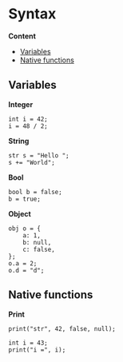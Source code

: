 # Syntax

**Content**
- [Variables](#variables)
- [Native functions](#native-functions)

## Variables
**Integer**
```
int i = 42;
i = 48 / 2;
```

**String**
```
str s = "Hello ";
s += "World";
```

**Bool**
```
bool b = false;
b = true;
```

**Object**
```
obj o = {
    a: 1,
    b: null,
    c: false,
};
o.a = 2;
o.d = "d";
```

## Native functions
**Print**  
```
print("str", 42, false, null);

int i = 43;
print("i =", i);
```